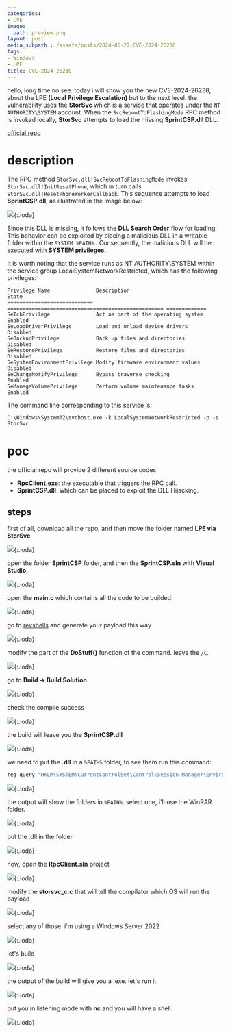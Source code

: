 ```yaml
---
categories:
- CVE
image:
  path: preview.png
layout: post
media_subpath : /assets/posts/2024-05-27-CVE-2024-26238
tags:
- Windows
- LPE
title: CVE-2024-26238
---
```

hello, long time no see. today i will show you the new CVE-2024-26238, about the LPE **(Local Privilege Escalation)** but to the next level. the vulnerability uses the **StorSvc** which is a service that operates under the `NT AUTHORITY\SYSTEM` account. When the `SvcRebootToFlashingMode` RPC method is invoked locally, **StorSvc** attempts to load the missing **SprintCSP.dll** DLL.

[official repo](https://github.com/blackarrowsec/redteam-research/tree/master/LPE%20via%20StorSvc)

# description


The RPC method `StorSvc.dll!SvcRebootToFlashingMode` invokes `StorSvc.dll!InitResetPhone`, which in turn calls `StorSvc.dll!ResetPhoneWorkerCallback`. This sequence attempts to load **SprintCSP.dll**, as illustrated in the image below:

![](https://raw.githubusercontent.com/notluken/notluken.github.io/assets/posts/2024-05-27-CVE-2024-26238_CVE-2024-26238/FactoryResetUICC.png){:.ioda}

Since this DLL is missing, it follows the **DLL Search Order** flow for loading. This behavior can be exploited by placing a malicious DLL in a writable folder within the `SYSTEM %PATH%.` Consequently, the malicious DLL will be executed with **SYSTEM privileges.**

It is worth noting that the service runs as NT AUTHORITY\SYSTEM within the service group LocalSystemNetworkRestricted, which has the following privileges:

```
Privilege Name               Description                                         State       
============================ =================================================== =============
SeTcbPrivilege               Act as part of the operating system                 Enabled   
SeLoadDriverPrivilege        Load and unload device drivers                      Disabled
SeBackupPrivilege            Back up files and directories                       Disabled
SeRestorePrivilege           Restore files and directories                       Disabled
SeSystemEnvironmentPrivilege Modify firmware environment values                  Disabled
SeChangeNotifyPrivilege      Bypass traverse checking                            Enabled   
SeManageVolumePrivilege      Perform volume maintenance tasks                    Enabled   
```


The command line corresponding to this service is:

```
C:\Windows\System32\svchost.exe -k LocalSystemNetworkRestricted -p -s StorSvc
```

# poc

the official repo will provide 2 different source codes:

* **RpcClient.exe**: the executable that triggers the RPC call.
* **SprintCSP.dll**: which can be placed to exploit the DLL Hijacking. 

## steps

first of all, download all the repo, and then move the folder named **LPE via StorSvc**

![](https://raw.githubusercontent.com/notluken/notluken.github.io/assets/posts/2024-05-27-CVE-2024-26238_CVE-2024-26238/1.png){:.ioda}

open the folder **SprintCSP** folder, and then the **SprintCSP.sln** with **Visual Studio.**

![](https://raw.githubusercontent.com/notluken/notluken.github.io/assets/posts/2024-05-27-CVE-2024-26238_CVE-2024-26238/2.png){:.ioda}

open the **main.c** which contains all the code to be builded.

![](https://raw.githubusercontent.com/notluken/notluken.github.io/assets/posts/2024-05-27-CVE-2024-26238_CVE-2024-26238/3.png){:.ioda}

go to [revshells](https://revshells.com) and generate your payload this way

![](https://raw.githubusercontent.com/notluken/notluken.github.io/assets/posts/2024-05-27-CVE-2024-26238_CVE-2024-26238/4.1.png){:.ioda}

modify the part of the **DoStuff()** function of the command.  leave the `/C`. 

![](https://raw.githubusercontent.com/notluken/notluken.github.io/assets/posts/2024-05-27-CVE-2024-26238_CVE-2024-26238/4.2.png){:.ioda}

go to **Build -> Build Solution**

![](https://raw.githubusercontent.com/notluken/notluken.github.io/assets/posts/2024-05-27-CVE-2024-26238_CVE-2024-26238/5.png){:.ioda}

check the compile success

![](https://raw.githubusercontent.com/notluken/notluken.github.io/assets/posts/2024-05-27-CVE-2024-26238_CVE-2024-26238/6.png){:.ioda}

the build will leave you the **SprintCSP.dll**

![](https://raw.githubusercontent.com/notluken/notluken.github.io/assets/posts/2024-05-27-CVE-2024-26238_CVE-2024-26238/7.png){:.ioda}

we need to put the **.dll** in a `%PATH%` folder, to see them run this command:

```powershell
reg query "HKLM\SYSTEM\CurrentControlSet\Control\Session Manager\Environment" -v Path
```

![](https://raw.githubusercontent.com/notluken/notluken.github.io/assets/posts/2024-05-27-CVE-2024-26238_CVE-2024-26238/8.png){:.ioda}

the output will show the folders in `%PATH%`. select one, i'll use the WinRAR folder.

![](https://raw.githubusercontent.com/notluken/notluken.github.io/assets/posts/2024-05-27-CVE-2024-26238_CVE-2024-26238/9.png){:.ioda}

put the .dll in the folder

![](https://raw.githubusercontent.com/notluken/notluken.github.io/assets/posts/2024-05-27-CVE-2024-26238_CVE-2024-26238/10.png){:.ioda}

now, open the **RpcClient.sln** project

![](https://raw.githubusercontent.com/notluken/notluken.github.io/assets/posts/2024-05-27-CVE-2024-26238_CVE-2024-26238/11.png){:.ioda}

modify the **storsvc_c.c** that will tell the compilator which OS will run the payload

![](https://raw.githubusercontent.com/notluken/notluken.github.io/assets/posts/2024-05-27-CVE-2024-26238_CVE-2024-26238/13.png){:.ioda}

select any of those. i'm using a Windows Server 2022

![](https://raw.githubusercontent.com/notluken/notluken.github.io/assets/posts/2024-05-27-CVE-2024-26238_CVE-2024-26238/14.png){:.ioda}

let's build


![](https://raw.githubusercontent.com/notluken/notluken.github.io/assets/posts/2024-05-27-CVE-2024-26238_CVE-2024-26238/15.png){:.ioda}

the output of the build will give you a .exe. let's run it

![](https://raw.githubusercontent.com/notluken/notluken.github.io/assets/posts/2024-05-27-CVE-2024-26238_CVE-2024-26238/17.png){:.ioda}

put you in listening mode with **nc** and you will have a shell.

![](https://raw.githubusercontent.com/notluken/notluken.github.io/assets/posts/2024-05-27-CVE-2024-26238_CVE-2024-26238/18.png){:.ioda}
